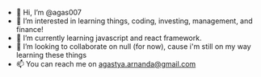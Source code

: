 - 👋 Hi, I’m @agas007
- 👀 I’m interested in learning things, coding, investing, management, and finance!
- 🌱 I’m currently learning javascript and react framework.
- 💞️ I’m looking to collaborate on null (for now), cause i'm still on my way learning these things
- 📫 You can reach me on agastya.arnanda@gmail.com

<!---
agas007/agas007 is a ✨ special ✨ repository because its `README.md` (this file) appears on your GitHub profile.
You can click the Preview link to take a look at your changes.
--->
